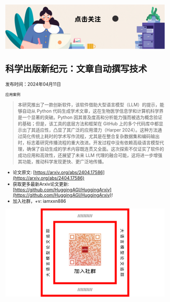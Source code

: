 ![](https://raw.githubusercontent.com/HuggingAGI/HuggingArxiv/main/imgs/follow2.gif)
# 科学出版新纪元：文章自动撰写技术
发布时间：2024年04月11日

`应用案例`
> 本研究推出了一款创新软件，该软件借助大型语言模型（LLM）的提示，能够自动从 Python 代码生成学术文章，这在生物医学信息学和计算机科学界是一个显著的突破。Python 因其普及度高和分析能力强而被选为概念验证的基础；但是，该工具的底层方法和框架在 GitHub 上的多个代码库中都显示出了其适应性，凸显了其广泛的应用潜力（Harper 2024）。这种方法通过简化传统上耗时的学术写作流程，尤其是在整合复杂数据集和编码输出时，标志着研究传播流程的重大改进。开发过程中没有依赖高级语言模型代理，确保了自动生成的学术内容既连贯又全面。这次探索不仅证实了软件的成功应用和高效性，还展望了未来 LLM 代理的融合可能，这将进一步增强其功能，推动科学发现更快、更广泛地传播。



- 论文原文: [https://arxiv.org/abs/2404.17586](https://arxiv.org/abs/2404.17586)
- 获取更多最新Arxiv论文更新: [https://github.com/HuggingAGI/HuggingArxiv](https://github.com/HuggingAGI/HuggingArxiv)!
- 加入社群，+v: iamxxn886

![](https://raw.githubusercontent.com/HuggingAGI/HuggingArxiv/main/imgs/qrcode.png)